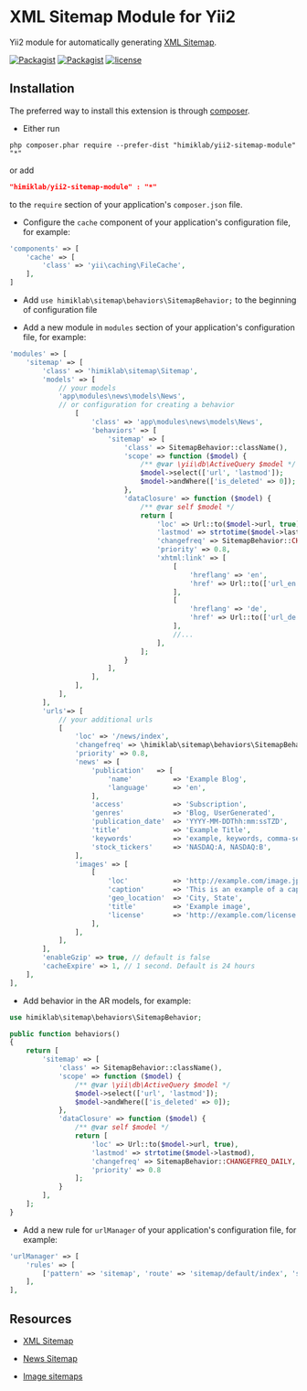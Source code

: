 XML Sitemap Module for Yii2
==========================
Yii2 module for automatically generating [XML Sitemap](http://www.sitemaps.org/protocol.html).

[![Packagist](https://img.shields.io/packagist/dt/himiklab/yii2-sitemap-module.svg)]() [![Packagist](https://img.shields.io/packagist/v/himiklab/yii2-sitemap-module.svg)]()  [![license](https://img.shields.io/badge/License-MIT-yellow.svg)]()

Installation
------------
The preferred way to install this extension is through [composer](http://getcomposer.org/download/).

* Either run

```
php composer.phar require --prefer-dist "himiklab/yii2-sitemap-module" "*"
```

or add

```json
"himiklab/yii2-sitemap-module" : "*"
```

to the `require` section of your application's `composer.json` file.

* Configure the `cache` component of your application's configuration file, for example:

```php
'components' => [
    'cache' => [
        'class' => 'yii\caching\FileCache',
    ],
]
```

* Add `use himiklab\sitemap\behaviors\SitemapBehavior;` to the beginning of configuration file

* Add a new module in `modules` section of your application's configuration file, for example:

```php
'modules' => [
    'sitemap' => [
        'class' => 'himiklab\sitemap\Sitemap',
        'models' => [
            // your models
            'app\modules\news\models\News',
            // or configuration for creating a behavior
                [
                    'class' => 'app\modules\news\models\News',
                    'behaviors' => [
                        'sitemap' => [
                            'class' => SitemapBehavior::className(),
                            'scope' => function ($model) {
                                /** @var \yii\db\ActiveQuery $model */
                                $model->select(['url', 'lastmod']);
                                $model->andWhere(['is_deleted' => 0]);
                            },
                            'dataClosure' => function ($model) {
                                /** @var self $model */
                                return [
                                    'loc' => Url::to($model->url, true),
                                    'lastmod' => strtotime($model->lastmod),
                                    'changefreq' => SitemapBehavior::CHANGEFREQ_DAILY,
                                    'priority' => 0.8,
                                    'xhtml:link' => [
                                        [
                                            'hreflang' => 'en',
                                            'href' => Url::to(['url_en'], true),
                                        ],
                                        [
                                            'hreflang' => 'de',
                                            'href' => Url::to(['url_de'], true),
                                        ],
                                        //...
                                    ],
                                ];
                            }
                        ],
                    ],
                ],
            ],
        ],
        'urls'=> [
            // your additional urls
            [
                'loc' => '/news/index',
                'changefreq' => \himiklab\sitemap\behaviors\SitemapBehavior::CHANGEFREQ_DAILY,
                'priority' => 0.8,
                'news' => [
                    'publication'   => [
                        'name'          => 'Example Blog',
                        'language'      => 'en',
                    ],
                    'access'            => 'Subscription',
                    'genres'            => 'Blog, UserGenerated',
                    'publication_date'  => 'YYYY-MM-DDThh:mm:ssTZD',
                    'title'             => 'Example Title',
                    'keywords'          => 'example, keywords, comma-separated',
                    'stock_tickers'     => 'NASDAQ:A, NASDAQ:B',
                ],
                'images' => [
                    [
                        'loc'           => 'http://example.com/image.jpg',
                        'caption'       => 'This is an example of a caption of an image',
                        'geo_location'  => 'City, State',
                        'title'         => 'Example image',
                        'license'       => 'http://example.com/license',
                    ],
                ],
            ],
        ],
        'enableGzip' => true, // default is false
        'cacheExpire' => 1, // 1 second. Default is 24 hours
    ],
],
```

* Add behavior in the AR models, for example:

```php
use himiklab\sitemap\behaviors\SitemapBehavior;

public function behaviors()
{
    return [
        'sitemap' => [
            'class' => SitemapBehavior::className(),
            'scope' => function ($model) {
                /** @var \yii\db\ActiveQuery $model */
                $model->select(['url', 'lastmod']);
                $model->andWhere(['is_deleted' => 0]);
            },
            'dataClosure' => function ($model) {
                /** @var self $model */
                return [
                    'loc' => Url::to($model->url, true),
                    'lastmod' => strtotime($model->lastmod),
                    'changefreq' => SitemapBehavior::CHANGEFREQ_DAILY,
                    'priority' => 0.8
                ];
            }
        ],
    ];
}
```

* Add a new rule for `urlManager` of your application's configuration file, for example:

```php
'urlManager' => [
    'rules' => [
        ['pattern' => 'sitemap', 'route' => 'sitemap/default/index', 'suffix' => '.xml'],
    ],
],
```

Resources
---------
* [XML Sitemap](http://www.sitemaps.org/protocol.html)

* [News Sitemap](https://support.google.com/news/publisher/answer/74288?hl=en)

* [Image sitemaps](https://support.google.com/webmasters/answer/178636?hl=en)
